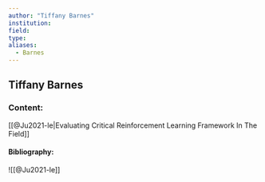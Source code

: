 ```yaml
---
author: "Tiffany Barnes"
institution:
field:
type:
aliases:
  - Barnes
---
```


## Tiffany Barnes

### Content:
[[@Ju2021-le|Evaluating Critical Reinforcement Learning Framework In The Field]]

#### Bibliography:

![[@Ju2021-le]]